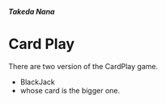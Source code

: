***Takeda Nana***
# Card Play
There are two version of the CardPlay game.<br>
- BlackJack <br>
- whose card is the bigger one.<br>
